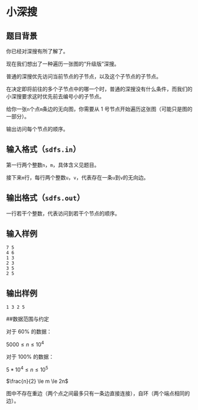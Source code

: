 # 小深搜

## 题目背景

你已经对深搜有所了解了。

现在我们想出了一种遍历一张图的“升级版”深搜。

普通的深搜优先访问当前节点的子节点，以及这个子节点的子节点。

在决定即将前往的多个子节点中的哪一个时，普通的深搜没有什么条件，而我们的小深搜要求这时优先前去编号小的子节点。

给你一张`n`个点`m`条边的无向图，你需要从 1 号节点开始遍历这张图（可能只是图的一部分）。

输出访问每个节点的顺序。

## 输入格式（`sdfs.in`）

第一行两个整数`n`，`m`，具体含义见题目。

接下来`m`行，每行两个整数`u`，`v`，代表存在一条`u`到`v`的无向边。

## 输出格式（`sdfs.out`）

一行若干个整数，代表访问到若干个节点的顺序。

## 输入样例

```
7 5
4 6
1 3
2 3
3 5
2 5
```

## 输出样例

```
1 3 2 5
```

##数据范围与约定

对于 60% 的数据：

$5000 \le n \le 10 ^ 4$

对于 100% 的数据：

$5 * 10 ^ 4 \le n \le 10 ^ 5$

$\frac{n}{2} \le m \le 2n$

图中不存在重边（两个点之间最多只有一条边直接连接），自环（两个端点相同的边）。
